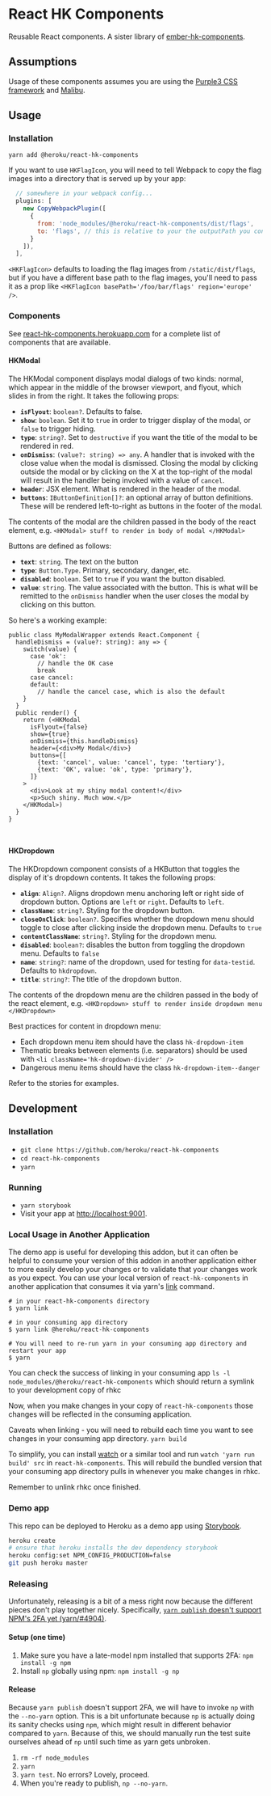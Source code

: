 # React HK Components

Reusable React components. A sister library of [ember-hk-components](https://github.com/heroku/ember-hk-components).


## Assumptions

Usage of these components assumes you are using the [Purple3 CSS framework](https://purple3.herokuapp.com/) and [Malibu](https://hk-malibu.herokuapp.com).


## Usage

### Installation

`yarn add @heroku/react-hk-components`

If you want to use `HKFlagIcon`, you will need to tell Webpack to copy the flag images into a directory that is served up by your app:

```js
  // somewhere in your webpack config...
  plugins: [
    new CopyWebpackPlugin([
      {
        from: 'node_modules/@heroku/react-hk-components/dist/flags',
        to: 'flags', // this is relative to your the outputPath you configured in webpack
      }
    ]),
  ],
```

`<HKFlagIcon>` defaults to loading the flag images from `/static/dist/flags`, but if you have a different base path to the flag images, you'll need to pass it as a prop like `<HKFlagIcon basePath='/foo/bar/flags' region='europe' />`.


### Components

See [react-hk-components.herokuapp.com](https://react-hk-components.herokuapp.com)
for a complete list of components that are available.

#### HKModal

The HKModal component displays modal dialogs of two kinds: normal, which appear in the middle of the browser viewport, and flyout, which slides in from the right. It takes the following props:

* **`isFlyout`**: `boolean?`. Defaults to false.
* **`show`**: `boolean`. Set it to `true` in order to trigger display of the modal, or `false` to trigger hiding.
* **`type`**: `string?`. Set to `destructive` if you want the title of the modal to be rendered in red.
* **`onDismiss`**: `(value?: string) => any`. A handler that is invoked with the close value when the modal is dismissed. Closing the modal by clicking outside the modal or by clicking on the X at the top-right of the modal will result in the handler being invoked with a value of `cancel`.
* **`header`**: JSX element. What is rendered in the header of the modal.
* **`buttons`**: `IButtonDefinition[]?`: an optional array of button definitions. These will be rendered left-to-right as buttons in the footer of the modal.

The contents of the modal are the children passed in the body of the react element, e.g. `<HKModal> stuff to render in body of modal </HKModal>`

Buttons are defined as follows:

* **`text`**: `string`. The text on the button
* **`type`**: `Button.Type`. Primary, secondary, danger, etc.
* **`disabled`**: `boolean`. Set to `true` if you want the button disabled.
* **`value`**: `string`. The value associated with the button. This is what will be remitted to the `onDismiss` handler when the user closes the modal by clicking on this button.

So here's a working example:

```tsx
public class MyModalWrapper extends React.Component {
  handleDismiss = (value?: string): any => {
    switch(value) {
      case 'ok':
        // handle the OK case
        break
      case cancel:
      default:
        // handle the cancel case, which is also the default
    }
  }
  public render() {
    return (<HKModal
      isFlyout={false}
      show={true}
      onDismiss={this.handleDismiss}
      header={<div>My Modal</div>}
      buttons={[
        {text: 'cancel', value: 'cancel', type: 'tertiary'},
        {text: 'OK', value: 'ok', type: 'primary'},
      ]}
    >
      <div>Look at my shiny modal content!</div>
      <p>Such shiny. Much wow.</p>
    </HKModal>)    
  }
}



```

#### HKDropdown

The HKDropdown component consists of a HKButton that toggles the display of it's dropdown contents. It takes the following props:

* **`align`**: `Align?`. Aligns dropdown menu anchoring left or right side of dropdown button. Options are `left` or `right`. Defaults to `left`.
* **`className`**: `string?`. Styling for the dropdown button.
* **`closeOnClick`**: `boolean?`. Specifies whether the dropdown menu should toggle to close after clicking inside the dropdown menu. Defaults to `true`
* **`contentClassName`**: `string?`. Styling for the dropdown menu.
* **`disabled`**: `boolean?`: disables the button from toggling the dropdown menu. Defaults to `false`
* **`name`**: `string?`: name of the dropdown, used for testing for `data-testid`. Defaults to `hkdropdown`.
* **`title`**: `string?`: The title of the dropdown button.

The contents of the dropdown menu are the children passed in the body of the react element, e.g. `<HKDropdown> stuff to render inside dropdown menu </HKDropdown>`

Best practices for content in dropdown menu:

* Each dropdown menu item should have the class `hk-dropdown-item`
* Thematic breaks between elements (i.e. separators) should be used with `<li className='hk-dropdown-divider' />`
* Dangerous menu items should have the class `hk-dropdown-item--danger`

Refer to the stories for examples.

## Development

### Installation

* `git clone https://github.com/heroku/react-hk-components`
* `cd react-hk-components`
* `yarn`

### Running

* `yarn storybook`
* Visit your app at [http://localhost:9001](http://localhost:9001).

### Local Usage in Another Application

The demo app is useful for developing this addon, but it can often be
helpful to consume your version of this addon in another application
either to more easily develop your changes or to validate that your
changes work as you expect.  You can use your local version of
`react-hk-components` in another application that consumes it via
yarn's [link](https://yarnpkg.com/lang/en/docs/cli/link/) command.

```console
# in your react-hk-components directory
$ yarn link

# in your consuming app directory
$ yarn link @heroku/react-hk-components

# You will need to re-run yarn in your consuming app directory and restart your app
$ yarn
```

You can check the success of linking in your consuming app
`ls -l node_modules/@heroku/react-hk-components`
which should return a symlink to your development copy of rhkc

Now, when you make changes in your copy of `react-hk-components` those
changes will be reflected in the consuming application.

Caveats when linking - you will need to rebuild each time you want to see
changes in your consuming app directory.
`yarn build`

To simplify, you can install [watch](https://www.npmjs.com/package/watch#cli) or a similar tool and run `watch 'yarn run build' src` in `react-hk-components`.
This will rebuild the bundled version that your consuming app directory
pulls in whenever you make changes in rhkc.

Remember to unlink rhkc once finished.

### Demo app

This repo can be deployed to Heroku as a demo app using
[Storybook](https://storybook.js.org/).

```sh
heroku create
# ensure that heroku installs the dev dependency storybook
heroku config:set NPM_CONFIG_PRODUCTION=false
git push heroku master
```

### Releasing

Unfortunately, releasing is a bit of a mess right now because the different
pieces don't play together nicely. Specifically, [`yarn publish` doesn't support
NPM's 2FA yet (yarn/#4904)](https://github.com/yarnpkg/yarn/issues/4904).

#### Setup (one time)

1. Make sure you have a late-model npm installed that supports 2FA:
   `npm install -g npm`
2. Install `np` globally using npm: `npm install -g np`

#### Release

Because `yarn publish` doesn't support 2FA, we will have to invoke `np` with the
`--no-yarn` option. This is a bit unfortunate because `np` is actually doing its
sanity checks using `npm`, which might result in different behavior compared to
`yarn`. Because of this, we should manually run the test suite ourselves ahead
of `np` until such time as yarn gets unbroken.

1. `rm -rf node_modules`
2. `yarn`
3. `yarn test`. No errors? Lovely, proceed.
4. When you're ready to publish, `np --no-yarn`.
